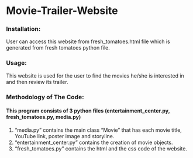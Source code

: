 # Movie-Trailer-Website

###	Installation:
User can access this website from fresh_tomatoes.html file which is generated from fresh tomatoes python file.

###	Usage:
This website is used for the user to find the movies he/she is interested in and then review its trailer.

###	Methodology of The Code:
#### This program consists of 3 python files (entertainment_center.py, fresh_tomatoes.py, media.py)
1.	“media.py” contains the main class “Movie” that has each movie title, YouTube link, poster image and storyline.
2.	“entertainment_center.py” contains the creation of movie objects.
3.	  “fresh_tomatoes.py” contains the html and the css code of the website.






